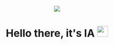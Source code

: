 <p align="center">
  <img src=https://raw.githubusercontent.com/DevIA3kl/other/master/more/256_128.gif>
</p>


<h1 align="center">Hello there, it's IA <img src="https://raw.githubusercontent.com/DevIA3kl/other/master/more/wave.gif" width="30px" height="30px"> </h1> 



<!--
**aboamen7000/aboamen7000** is a ✨ _special_ ✨ repository because its `README.md` (this file) appears on your GitHub profile.

Here are some ideas to get you started:

- 🔭 I’m currently working on ...
- 🌱 I’m currently learning ...
- 👯 I’m looking to collaborate on ...
- 🤔 I’m looking for help with ...
- 💬 Ask me about ...
- 📫 How to reach me: ...
- 😄 Pronouns: ...
- ⚡ Fun fact: ...
-->
